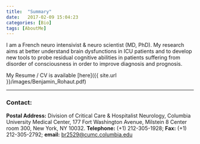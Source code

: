 ```yaml
---
title:  "Summary"
date:   2017-02-09 15:04:23
categories: [Bio]
tags: [AboutMe]
---
```

I am a French neuro intensivist & neuro scientist (MD, PhD).
My research aims at better understand brain dysfunctions in ICU patients and to develop new tools to probe residual cognitive abilities in patients suffering from disorder of consciousness in order to improve diagnosis and prognosis.

My Resume / CV is available [here]({{ site.url }}/images/Benjamin_Rohaut.pdf)

---

### Contact:
**Postal Address:** Division of Critical Care & Hospitalist Neurology,
Columbia University Medical Center,
177 Fort Washington Avenue,
Milstein 8 Center room 300,
New York, NY 10032. **Telephone:** (+1) 212-305-1928; **Fax:** (+1) 212-305-2792; **email:** [br2529@cumc.columbia.edu](mailto:br2529@cumc.columbia.edu)

[ORCID]:http://orcid.org/0000-0001-6752-8756
